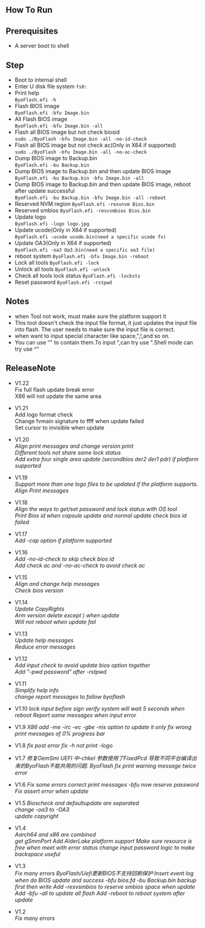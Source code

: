 ## How To Run  
## Prerequisites  
* A server boot to shell

## Step
* Boot to internal shell
* Enter U disk file system
  `fs0: `
* Print help  
  `ByoFlash.efi -h`
* Flash BIOS image  
  `ByoFlash.efi -bfu Image.bin`
* All Flash BIOS image  
  `ByoFlash.efi -bfu Image.bin -all`
* Flash all BIOS image but not check biosid  
  `sudo ./ByoFlash -bfu Image.bin -all -no-id-check`
* Flash all BIOS image but not check ac(Only in X64 if supported)  
  `sudo ./ByoFlash -bfu Image.bin -all -no-ac-check`
* Dump BIOS image to Backup.bin  
  `ByoFlash.efi -bu Backup.bin`  
* Dump BIOS image to Backup.bin and then update BIOS image  
  `ByoFlash.efi -bu Backup.bin -bfu Image.bin -all`  
* Dump BIOS image to Backup.bin and then update BIOS image, reboot after update successful  
  `ByoFlash.efi -bu Backup.bin -bfu Image.bin -all -reboot` 
* Reserved NVM region
  `ByoFlash.efi -resvnvm Bios.bin`  
* Reserved smbios
  `ByoFlash.efi -resvsmbios Bios.bin` 
* Update logo  
  `ByoFlash.efi -logo logo.jpg`  
* Update ucode(Only in X64 if supported)  
  `ByoFlash.efi -ucode ucode.bin(need a specific ucode fv)`  
* Update OA3(Only in X64 if supported)  
  `ByoFlash.efi -oa3 Oa3.bin(need a specific oa3 file)`  
* reboot system
  `ByoFlash.efi -bfu Image.bin -reboot` 
* Lock all tools
  `ByoFlash.efi -lock`  
* Unlock all tools
  `ByoFlash.efi -unlock`    
* Check all tools lock status
  `ByoFlash.efi -locksts`    
* Reset password
  `ByoFlash.efi -rstpwd`   

## Notes
-  when Tool not work, must make sure the platform support it
-  This tool doesn't check the input file format, it just updates the input file into flash. The user needs to make sure the input file is correct.
-  when want to input special character like space,",!,and so on.  
-  You can use "" to contain them.To input ",can try use \".Shell mode can try use ^"

## ReleaseNote  
- V1.22  
  Fix full flash update break error  
  X86 will not update the same area  

- V1.21  
  Add logo format check  
  Change fvmain signature to ffff when update failed  
  Set cursor to invisible when update  


- V1.20  
  *Align print messages and change version print*  
  *Different tools not share same lock status*  
  *Add extra four single area update (secondbios der2 der1 pdr) if platform supported*

- V1.19  
  *Support more than one logo files to be updated if the platform supports.*  
  *Align Print messages*  

- V1.18  
  *Align the ways to get/set password and lock status with OS tool*  
  *Print Bios id when capsule update and normal update check bios id failed*  

- V1.17  
  *Add -cap option if platform supported*  

- V1.16  
  *Add -no-id-check to skip check bios id*  
  *Add check ac and -no-ac-check to avoid check ac* 

- V1.15  
  *Align and change help messages*  
  *Check bios version*  

- V1.14  
  *Update CopyRights*  
  *Arm version delete except ) when update*  
  *Will not reboot when update fail*  

- V1.13  
  *Update help messages*  
  *Reduce error messages*  

- V1.12  
  *Add input check to avoid update bios option together*  
  *Add "-pwd password" after -rstpwd*  

- V1.11  
  *Simplify help info*  
  *change report messages to follow byoflash*  
  
- V1.10
  *lock input before sign verify*
  *system will wait 5 seconds when reboot*
  *Report same messages when input error*
- V1.9
 *X86 add -me -irc -ec -gbe -nis option to update it only*
 *fix wrong print messages of 0% progress bar*
- V1.8
 *fix post error*
 *fix -h not print -logo*
- V1.7
 *修复OemSmi UEFI 中-chkel 参数使用了FixedPcd 导致不同平台编译出来的ByoFlash不能共用的问题.*
 *ByoFlash fix print warning message twice error*
- V1.6
 *Fix some errors*
 *correct print messages*
 *-bfu now reserve password*
 *Fix assert error when update*
- V1.5
 *Bioscheck and defaultupdate are separated*  
 *change -oa3 to -OA3*  
 *update copyright*
- V1.4  
 *Aarch64 and x86 are combined*  
 *get gSmmPort* 
 *Add AlderLake platform support*
 *Make sure resource is free when meet with error status* 
 *change input password logic to make backspace useful*
- V1.3  
 *Fix many errors* 
 *ByoFlash/Uefi更新BIOS不支持回刷保护* 
 *Insert event log when do BIOS update and success* 
 *-bfu bios.fd -bu Backup.bin backup first then write* 
 *Add -resvsmbios to reserve smbios space when update* 
 *Add -bfu -all to update all flash* 
 *Add -reboot to reboot system after update* 
- V1.2  
 *Fix many errors*  
